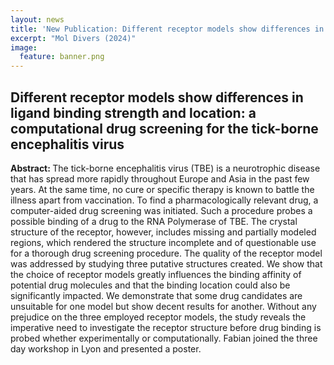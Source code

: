 ```yaml
---
layout: news
title: 'New Publication: Different receptor models show differences in ligand binding strength and location: a computational drug screening for the tick-borne encephalitis virus'
excerpt: "Mol Divers (2024)" 
image:
  feature: banner.png
---
```


## Different receptor models show differences in ligand binding strength and location: a computational drug screening for the tick-borne encephalitis virus

<b>Abstract: </b>
The tick-borne encephalitis virus (TBE) is a neurotrophic disease that has spread more rapidly throughout Europe and Asia in the past few years. At the same time, no cure or specific therapy is known to battle the illness apart from vaccination. To find a pharmacologically relevant drug, a computer-aided drug screening was initiated. Such a procedure probes a possible binding of a drug to the RNA Polymerase of TBE. The crystal structure of the receptor, however, includes missing and partially modeled regions, which rendered the structure incomplete and of questionable use for a thorough drug screening procedure. The quality of the receptor model was addressed by studying three putative structures created. We show that the choice of receptor models greatly influences the binding affinity of potential drug molecules and that the binding location could also be significantly impacted. We demonstrate that some drug candidates are unsuitable for one model but show decent results for another. Without any prejudice on the three employed receptor models, the study reveals the imperative need to investigate the receptor structure before drug binding is probed whether experimentally or computationally.
Fabian joined the three day workshop in Lyon and presented a poster.

